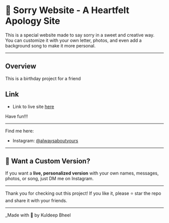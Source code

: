 # 💞 Sorry Website - A Heartfelt Apology Site

This is a special website made to say sorry in a sweet and creative way.  
You can customize it with your own letter, photos, and even add a background song to make it more personal.

---


## Overview
This is a birthday project for a friend

## Link
- Link to live site [here](https://kuldeepbheel15.github.io/sorryanjuforthat/)

Have fun!!!

---

Find me here:  
- Instagram: [@alwaysaboutyours](https://instagram.com/alwaysaboutyours)  


---

## 📩 Want a Custom Version?

If you want a **live, personalized version** with your own names, messages, photos, or song, just DM me on Instagram.

---

Thank you for checking out this project! If you like it, please ⭐ star the repo and share it with your friends.

---

_Made with 💖 by Kuldeep Bheel

